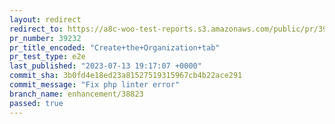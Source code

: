 ```yaml
---
layout: redirect
redirect_to: https://a8c-woo-test-reports.s3.amazonaws.com/public/pr/39232/e2e/index.html
pr_number: 39232
pr_title_encoded: "Create+the+Organization+tab"
pr_test_type: e2e
last_published: "2023-07-13 19:17:07 +0000"
commit_sha: 3b0fd4e18ed23a81527519315967cb4b22ace291
commit_message: "Fix php linter error"
branch_name: enhancement/38823
passed: true
---
```

